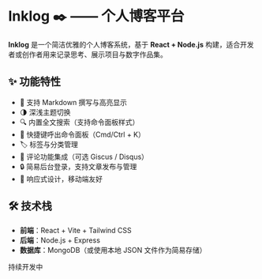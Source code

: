 # Inklog ✒️ —— 个人博客平台

**Inklog** 是一个简洁优雅的个人博客系统，基于 **React + Node.js** 构建，适合开发者或创作者用来记录思考、展示项目与数字作品集。

## ✨ 功能特性

- 📝 支持 Markdown 撰写与高亮显示
- 🌗 深浅主题切换
- 🔍 内置全文搜索（支持命令面板样式）
- 🧭 快捷键呼出命令面板（Cmd/Ctrl + K）
- 🏷️ 标签与分类管理
- 💬 评论功能集成（可选 Giscus / Disqus）
- 🔒 简易后台登录，支持文章发布与管理
- 📱 响应式设计，移动端友好

## 🛠 技术栈

- **前端**：React + Vite + Tailwind CSS
- **后端**：Node.js + Express
- **数据库**：MongoDB（或使用本地 JSON 文件作为简易存储）

持续开发中

 
